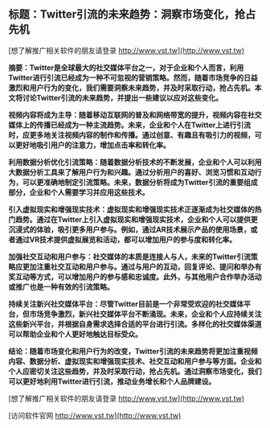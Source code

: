 ## **标题：Twitter引流的未来趋势：洞察市场变化，抢占先机**

[想了解推广相关软件的朋友请登录 http://www.vst.tw](http://www.vst.tw)

**摘要：Twitter是全球最大的社交媒体平台之一，对于企业和个人而言，利用Twitter进行引流已经成为一种不可忽视的营销策略。然而，随着市场竞争的日益激烈和用户行为的变化，我们需要洞察未来趋势，并及时采取行动，抢占先机。本文将讨论Twitter引流的未来趋势，并提出一些建议以应对这些变化。**

**视频内容将成为主导：随着移动互联网的普及和网络带宽的提升，视频内容在社交媒体上的传播已经成为一种主流趋势。未来，企业和个人在Twitter上进行引流时，应更多地关注视频内容的制作和传播。通过创意、有趣且有吸引力的视频，可以更好地吸引用户的注意力，增加点击率和转化率。**

**利用数据分析优化引流策略：随着数据分析技术的不断发展，企业和个人可以利用大数据分析工具来了解用户行为和兴趣。通过分析用户的喜好、浏览习惯和互动行为，可以更准确地制定引流策略。未来，数据分析将成为Twitter引流的重要组成部分，企业和个人需要学习并应用这些技术。**

**引入虚拟现实和增强现实技术：虚拟现实和增强现实技术正逐渐成为社交媒体的热门趋势。通过在Twitter上引入虚拟现实和增强现实技术，企业和个人可以提供更沉浸式的体验，吸引更多用户参与。例如，通过AR技术展示产品的使用场景，或者通过VR技术提供虚拟展览和活动，都可以增加用户的参与度和转化率。**

**加强社交互动和用户参与：社交媒体的本质是连接人与人，未来的Twitter引流策略应更加注重社交互动和用户参与。通过与用户的互动，回复评论、提问和举办有奖互动等方式，可以增加用户的参与感和忠诚度。此外，与其他用户合作举办活动或推广也是一种有效的引流策略。**

**持续关注新兴社交媒体平台：尽管Twitter目前是一个非常受欢迎的社交媒体平台，但市场竞争激烈，新兴社交媒体平台不断涌现。未来，企业和个人应持续关注这些新兴平台，并根据自身需求选择合适的平台进行引流。多样化的社交媒体渠道可以帮助企业和个人更好地触达目标受众。**

**结论：随着市场变化和用户行为的改变，Twitter引流的未来趋势将更加注重视频内容、数据分析、虚拟现实和增强现实技术、社交互动和用户参与等方面。企业和个人应密切关注这些趋势，并及时采取行动，抢占先机。通过洞察市场变化，我们可以更好地利用Twitter进行引流，推动业务增长和个人品牌建设。**

[想了解推广相关软件的朋友请登录 http://www.vst.tw](http://www.vst.tw)


[访问软件官网 http://www.vst.tw](http://www.vst.tw)
